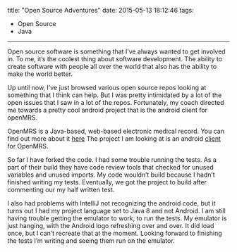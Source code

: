 title: "Open Source Adventures"
date: 2015-05-13 18:12:46
tags:
- Open Source
- Java
---

Open source software is something that I’ve always wanted to get involved in. To me, it’s the coolest thing about software development. The ability to create software with people all over the world that also has the ability to make the world better.

Up until now, I’ve just browsed various open source repos looking at something that I think can help. But I was pretty intimidated by a lot of the open issues that I saw in a lot of the repos. Fortunately, my coach directed me towards a pretty cool android project that is the android client for openMRS.

OpenMRS is a Java-based, web-based electronic medical record. You can find out more about it [here](https://wiki.openmrs.org/display/docs/Introduction+to+OpenMRS)  The project I am looking at is an android [client](https://wiki.openmrs.org/display/projects/OpenMRS+2.x+Android+Client) for OpenMRS.

So far I have forked the code. I had some trouble running the tests. As a part of their build they have code review tools that checked for unused variables and unused imports. My code wouldn’t build because I hadn’t finished writing my tests. Eventually, we got the project to build after commenting our my half written test.

I also had problems with IntelliJ not recognizing the android code, but it turns out I had my project language set to Java 8 and not Android. I am still having trouble getting the emulator to work, to run the tests. My emulator is just hanging, with the Android logo refreshing over and over. It did load once, but I can’t recreate that at the moment. Looking forward to finishing the tests I’m writing and seeing them run on the emulator.
